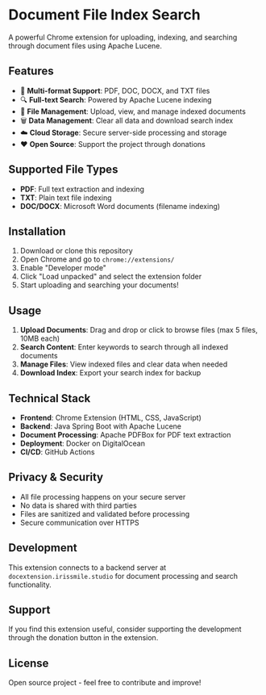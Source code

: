 # Document File Index Search

A powerful Chrome extension for uploading, indexing, and searching through document files using Apache Lucene.

## Features

- 📄 **Multi-format Support**: PDF, DOC, DOCX, and TXT files
- 🔍 **Full-text Search**: Powered by Apache Lucene indexing
- 📁 **File Management**: Upload, view, and manage indexed documents
- 🗑️ **Data Management**: Clear all data and download search index
- ☁️ **Cloud Storage**: Secure server-side processing and storage
- ❤️ **Open Source**: Support the project through donations

## Supported File Types

- **PDF**: Full text extraction and indexing
- **TXT**: Plain text file indexing
- **DOC/DOCX**: Microsoft Word documents (filename indexing)

## Installation

1. Download or clone this repository
2. Open Chrome and go to `chrome://extensions/`
3. Enable "Developer mode"
4. Click "Load unpacked" and select the extension folder
5. Start uploading and searching your documents!

## Usage

1. **Upload Documents**: Drag and drop or click to browse files (max 5 files, 10MB each)
2. **Search Content**: Enter keywords to search through all indexed documents
3. **Manage Files**: View indexed files and clear data when needed
4. **Download Index**: Export your search index for backup

## Technical Stack

- **Frontend**: Chrome Extension (HTML, CSS, JavaScript)
- **Backend**: Java Spring Boot with Apache Lucene
- **Document Processing**: Apache PDFBox for PDF text extraction
- **Deployment**: Docker on DigitalOcean
- **CI/CD**: GitHub Actions

## Privacy & Security

- All file processing happens on your secure server
- No data is shared with third parties
- Files are sanitized and validated before processing
- Secure communication over HTTPS

## Development

This extension connects to a backend server at `docextension.irissmile.studio` for document processing and search functionality.

## Support

If you find this extension useful, consider supporting the development through the donation button in the extension.

## License

Open source project - feel free to contribute and improve!
